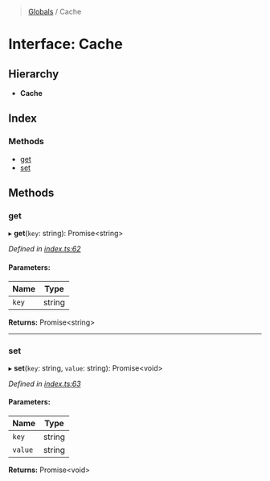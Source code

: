 > [Globals](../README.md) / Cache

# Interface: Cache

## Hierarchy

* **Cache**

## Index

### Methods

* [get](cache.md#get)
* [set](cache.md#set)

## Methods

### get

▸ **get**(`key`: string): Promise\<string>

*Defined in [index.ts:62](https://github.com/FranckFreiburger/vue3-sfc-loader/blob/cca6af9/src/index.ts#L62)*

#### Parameters:

Name | Type |
------ | ------ |
`key` | string |

**Returns:** Promise\<string>

___

### set

▸ **set**(`key`: string, `value`: string): Promise\<void>

*Defined in [index.ts:63](https://github.com/FranckFreiburger/vue3-sfc-loader/blob/cca6af9/src/index.ts#L63)*

#### Parameters:

Name | Type |
------ | ------ |
`key` | string |
`value` | string |

**Returns:** Promise\<void>
